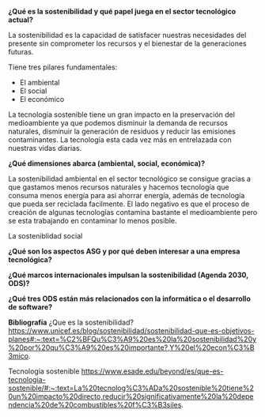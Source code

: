 **¿Qué es la sostenibilidad y qué papel juega en el sector tecnológico actual?**
<p>La sostenibilidad es la capacidad de satisfacer nuestras necesidades del presente sin comprometer los recursos y el bienestar de la generaciones futuras.</p>
<p>Tiene tres pilares fundamentales:</p>
<ul>
  <li>El ambiental</li>
  <li>El social</li>
  <li>El económico</li>
</ul>
<p>La tecnología sostenible tiene un gran impacto en la preservación del medioambiente ya que podemos disminuir la demanda de recursos naturales, disminuir la generación de residuos y reducir las emisiones contaminantes.
La tecnología esta cada vez más en entrelazada con nuestras vidas diarias. </p>

**¿Qué dimensiones abarca (ambiental, social, económica)?**
<p>La sostenibilidad ambiental en el sector tecnológico se consigue gracias a que gastamos menos recursos naturales y hacemos tecnología que consuma menos energía para asi ahorrar energía, además de tecnología que pueda ser reciclada facilmente.
El lado negativo es que el proceso de creación de algunas tecnologías contamina bastante el medioambiente pero se esta trabajando en contaminar lo menos posible.</p>
<p>La sosteniblidad social</p>

**¿Qué son los aspectos ASG y por qué deben interesar a una empresa tecnológica?**

**¿Qué marcos internacionales impulsan la sostenibilidad (Agenda 2030, ODS)?**

**¿Qué tres ODS están más relacionados con la informática o el desarrollo de software?**


**Bibliografía**
¿Que es la sostenibilidad?
https://www.unicef.es/blog/sostenibilidad/sostenibilidad-que-es-objetivos-planes#:~:text=%C2%BFQu%C3%A9%20es%20la%20sostenibilidad%20y%20por%20qu%C3%A9%20es%20importante?,Y%20el%20econ%C3%B3mico.

Tecnología sostenible
https://www.esade.edu/beyond/es/que-es-tecnologia-sostenible/#:~:text=La%20tecnolog%C3%ADa%20sostenible%20tiene%20un%20impacto%20directo,reducir%20significativamente%20la%20dependencia%20de%20combustibles%20f%C3%B3siles.


